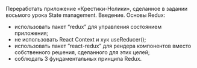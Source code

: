 Переработать приложение «Крестики-Нолики», сделанное в задании восьмого урока State management. Введение. Основы Redux:

-   использовать пакет “redux” для управления состоянием приложения;
-   не использовать React Context и хук useReducer();
-   использовать пакет ”react-redux” для рендера компонентов вместо собственного решения, сделанного для этих целей;
-   соблюдать 3 фундаментальных принципа Redux.
